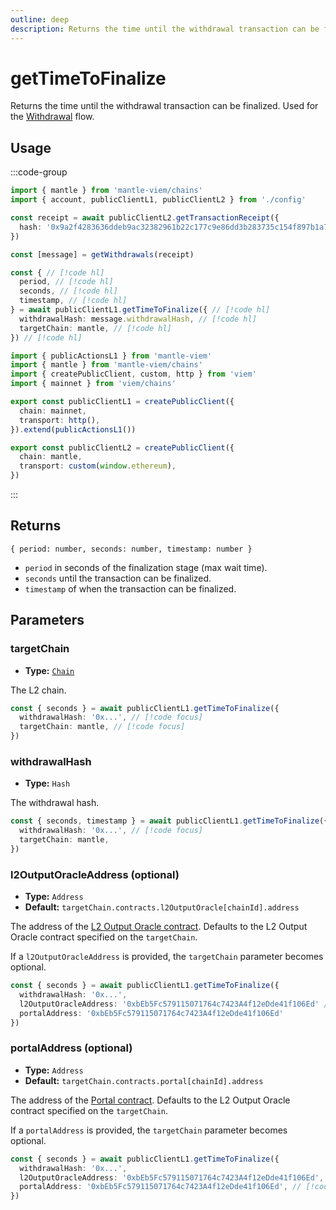 ```yaml
---
outline: deep
description: Returns the time until the withdrawal transaction can be finalized.
---
```


# getTimeToFinalize

Returns the time until the withdrawal transaction can be finalized. Used for the [Withdrawal](/guides/withdrawals) flow.

## Usage

:::code-group

```ts [example.ts]
import { mantle } from 'mantle-viem/chains'
import { account, publicClientL1, publicClientL2 } from './config'

const receipt = await publicClientL2.getTransactionReceipt({
  hash: '0x9a2f4283636ddeb9ac32382961b22c177c9e86dd3b283735c154f897b1a7ff4a',
})

const [message] = getWithdrawals(receipt)

const { // [!code hl]
  period, // [!code hl]
  seconds, // [!code hl]
  timestamp, // [!code hl]
} = await publicClientL1.getTimeToFinalize({ // [!code hl]
  withdrawalHash: message.withdrawalHash, // [!code hl]
  targetChain: mantle, // [!code hl]
}) // [!code hl]
```

```ts [config.ts]
import { publicActionsL1 } from 'mantle-viem'
import { mantle } from 'mantle-viem/chains'
import { createPublicClient, custom, http } from 'viem'
import { mainnet } from 'viem/chains'

export const publicClientL1 = createPublicClient({
  chain: mainnet,
  transport: http(),
}).extend(publicActionsL1())

export const publicClientL2 = createPublicClient({
  chain: mantle,
  transport: custom(window.ethereum),
})
```

:::

## Returns

`{ period: number, seconds: number, timestamp: number }`

- `period` in seconds of the finalization stage (max wait time).
- `seconds` until the transaction can be finalized.
- `timestamp` of when the transaction can be finalized.

## Parameters

### targetChain

- **Type:** [`Chain`](https://viem.sh/docs/glossary/types#chain)

The L2 chain.

```ts
const { seconds } = await publicClientL1.getTimeToFinalize({
  withdrawalHash: '0x...', // [!code focus]
  targetChain: mantle, // [!code focus]
})
```

### withdrawalHash

- **Type:** `Hash`

The withdrawal hash.

```ts
const { seconds, timestamp } = await publicClientL1.getTimeToFinalize({
  withdrawalHash: '0x...', // [!code focus]
  targetChain: mantle,
})
```

### l2OutputOracleAddress (optional)

- **Type:** `Address`
- **Default:** `targetChain.contracts.l2OutputOracle[chainId].address`

The address of the [L2 Output Oracle contract](https://github.com/mantlenetworkio/mantle-v2/blob/v1.0.0-alpha.1/packages/contracts-bedrock/contracts/L1/L2OutputOracle.sol). Defaults to the L2 Output Oracle contract specified on the `targetChain`.

If a `l2OutputOracleAddress` is provided, the `targetChain` parameter becomes optional.

```ts
const { seconds } = await publicClientL1.getTimeToFinalize({
  withdrawalHash: '0x...',
  l2OutputOracleAddress: '0xbEb5Fc579115071764c7423A4f12eDde41f106Ed' // [!code focus]
  portalAddress: '0xbEb5Fc579115071764c7423A4f12eDde41f106Ed'
})
```

### portalAddress (optional)

- **Type:** `Address`
- **Default:** `targetChain.contracts.portal[chainId].address`

The address of the [Portal contract](https://github.com/mantlenetworkio/mantle-v2/blob/v1.0.0-alpha.1/packages/contracts-bedrock/contracts/L1/OptimismPortal.sol). Defaults to the L2 Output Oracle contract specified on the `targetChain`.

If a `portalAddress` is provided, the `targetChain` parameter becomes optional.

```ts
const { seconds } = await publicClientL1.getTimeToFinalize({
  withdrawalHash: '0x...',
  l2OutputOracleAddress: '0xbEb5Fc579115071764c7423A4f12eDde41f106Ed',
  portalAddress: '0xbEb5Fc579115071764c7423A4f12eDde41f106Ed', // [!code focus]
})
```
